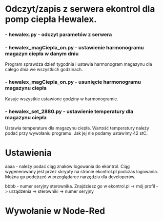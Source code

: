 # Odczyt/zapis z serwera ekontrol dla pomp ciepła Hewalex.

<h3> - hewalex.py - odczyt parametów z serwera</h3>
<h3> - hewalex_magCiepla_on.py - ustawienie harmonogramu magazyn ciepła w danym dniu</h3>

  Program sprawdza dzień tygodnia i ustawia harmonogram magazynu dla całego dnia we wszystkich godzinach.

<h3> - hewalex_magCiepla_on.py - usunięcie harmonogramu magazynu ciepła</h3>

  Kasuje wszystkie ustawione godziny w harmonogramie.

<h3> - hewalex_set_2880.py - ustawienie temperatury dla magazynu ciepła</h3>

  Ustawia temperature dla magazynu ciepła. Wartość temperatury należy podać przy wywołaniu programu. Jak jej nie podamy ustawimy 42 stC.

# Ustawienia

aaaa - należy podać ciąg znaków logowania do ekontrol. Ciąg wygenerowany jest przez skrypty na stronie ekontrol.pl podczas logowania. Można go podejrzeć w przeglądarce narzędziu dla developerów.  

bbbb - numer seryjny sterownika. Znajdziesz go w ekontrol.pl -> mój profil -> urządzenia -> sterowniki -> numer seryjny

# Wywołanie w Node-Red


